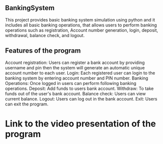 ## BankingSystem
This project provides basic banking system simulation using python and it includes all basic banking operations, that allows users to perform banking operations such as registration, Account number generation, login, deposit, withdrawal, balance check, and logout.

## Features of the program
Account registration: Users can register a bank account by providing username and pin then the system will generate an automatic unique account number to each user.
Login: Each registered user can login to the banking system by entering account number and PIN number.
Banking Operations: Once logged in users can perform following banking operations.
Deposit: Add funds to users bank account.
Withdraw: To take funds out of the user's bank account.
Balance check: Users can view current balance.
Logout: Users can log out in the bank account.
Exit: Users can exit the program.

# Link to the video presentation of the program
